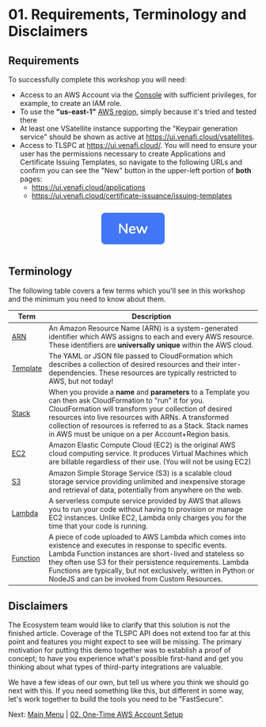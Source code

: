 # 01. Requirements, Terminology and Disclaimers

## Requirements

To successfully complete this workshop you will need:

- Access to an AWS Account via the [Console](https://aws.amazon.com/console/) with sufficient privileges, for example, to create an IAM role.
- To use the **"us-east-1"** [AWS region](https://aws.amazon.com/about-aws/global-infrastructure/regions_az/), simply because it's tried and tested there
- At least one VSatellite instance supporting the "Keypair generation service" should be shown as active at https://ui.venafi.cloud/vsatellites.
- Access to TLSPC at https://ui.venafi.cloud/.
  You will need to ensure your user has the permissions necessary to create Applications and Certificate Issuing Templates, so navigate to the following URLs and confirm you can see the "New" button in the upper-left portion of **both** pages:
  - https://ui.venafi.cloud/applications
  - https://ui.venafi.cloud/certificate-issuance/issuing-templates
<p align="center">
  <img src="../images/new-button.png" />
</p>

## Terminology

The following table covers a few terms which you'll see in this workshop and the minimum you need to know about them.

| Term  | Description |
| - | - |
| [ARN](https://docs.aws.amazon.com/IAM/latest/UserGuide/reference-arns.html) | An Amazon Resource Name (ARN) is a system-generated identifier which AWS assigns to each and every AWS resource. These identifiers are **universally unique** within the AWS cloud. |
| [Template](https://docs.aws.amazon.com/AWSCloudFormation/latest/UserGuide/template-guide.html) | The YAML or JSON file passed to CloudFormation which describes a collection of desired resources and their inter-dependencies. These resources are typically restricted to AWS, but not today! |
| [Stack](https://docs.aws.amazon.com/AWSCloudFormation/latest/UserGuide/stacks.html) | When you provide a **name** and **parameters** to a Template you can then ask CloudFormation to "run" it for you. CloudFormation will transform your collection of desired resources into live resources with ARNs. A transformed collection of resources is referred to as a Stack. Stack names in AWS must be unique on a per Account+Region basis. |
| [EC2](https://aws.amazon.com/ec2) | Amazon Elastic Compute Cloud (EC2) is the original AWS cloud computing service. It produces Virtual Machines which are billable regardless of their use. (You will not be using EC2) |
| [S3](https://aws.amazon.com/s3) | Amazon Simple Storage Service (S3) is a scalable cloud storage service providing unlimited and inexpensive storage and retrieval of data, potentially from anywhere on the web. |
| [Lambda](https://aws.amazon.com/lambda) | A serverless compute service provided by AWS that allows you to run your code without having to provision or manage EC2 instances. Unlike EC2, Lambda only charges you for the time that your code is running. |
| [Function](https://docs.aws.amazon.com/lambda/latest/dg/gettingstarted-concepts.html#gettingstarted-concepts-function) | A piece of code uploaded to AWS Lambda which comes into existence and executes in response to specific events. Lambda Function instances are short-lived and stateless so they often use S3 for their persistence requirements. Lambda Functions are typically, but not exclusively, written in Python or NodeJS and can be invoked from Custom Resources. |

## Disclaimers

The Ecosystem team would like to clarify that this solution is not the finished article.
Coverage of the TLSPC API does not extend too far at this point and features you might expect to see will be missing.
The primary motivation for putting this demo together was to establish a proof of concept; to have you experience what's possible first-hand and get you thinking about what types of third-party integrations are valuable.

We have a few ideas of our own, but tell us where you think we should go next with this.
If you need something like this, but different in some way, let's work together to build the tools you need to be "FastSecure".

Next: [Main Menu](../README.md) | [02. One-Time AWS Account Setup](../02-one-time-aws-account-setup/README.md)